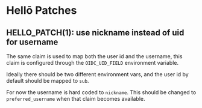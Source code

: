 # Hellō Patches

## HELLO_PATCH(1): use nickname instead of uid for username

The same claim is used to map both the user id and the username, this claim is configured through the `OIDC_UID_FIELD`
environment variable.

Ideally there should be two different environment vars, and the user id by default should be mapped to `sub`.

For now the username is hard coded to `nickname`. This should be changed to `preferred_username` when that claim
becomes available.

